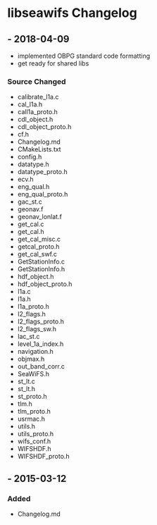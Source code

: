 
# libseawifs Changelog

## <VERSION> - 2018-04-09

 - implemented OBPG standard code formatting
 - get ready for shared libs

### Source Changed
  * calibrate_l1a.c
  * cal_l1a.h
  * call1a_proto.h
  * cdl_object.h
  * cdl_object_proto.h
  * cf.h
  * Changelog.md
  * CMakeLists.txt
  * config.h
  * datatype.h
  * datatype_proto.h
  * ecv.h
  * eng_qual.h
  * eng_qual_proto.h
  * gac_st.c
  * geonav.f
  * geonav_lonlat.f
  * get_cal.c
  * get_cal.h
  * get_cal_misc.c
  * getcal_proto.h
  * get_cal_swf.c
  * GetStationInfo.c
  * GetStationInfo.h
  * hdf_object.h
  * hdf_object_proto.h
  * l1a.c
  * l1a.h
  * l1a_proto.h
  * l2_flags.h
  * l2_flags_proto.h
  * l2_flags_sw.h
  * lac_st.c
  * level_1a_index.h
  * navigation.h
  * objmax.h
  * out_band_corr.c
  * SeaWiFS.h
  * st_lt.c
  * st_lt.h
  * st_proto.h
  * tlm.h
  * tlm_proto.h
  * usrmac.h
  * utils.h
  * utils_proto.h
  * wifs_conf.h
  * WIFSHDF.h
  * WIFSHDF_proto.h

## <VERSION> - 2015-03-12
### Added
  * Changelog.md
